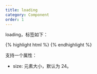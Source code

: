```yaml
---
title: loading
category: Component
order: 1
---
```


loading，标签如下：

{% highlight html %}
<app-loading></app-loading>
{% endhighlight %}

支持一个属性：

* size: 元素大小，默认为 24。
